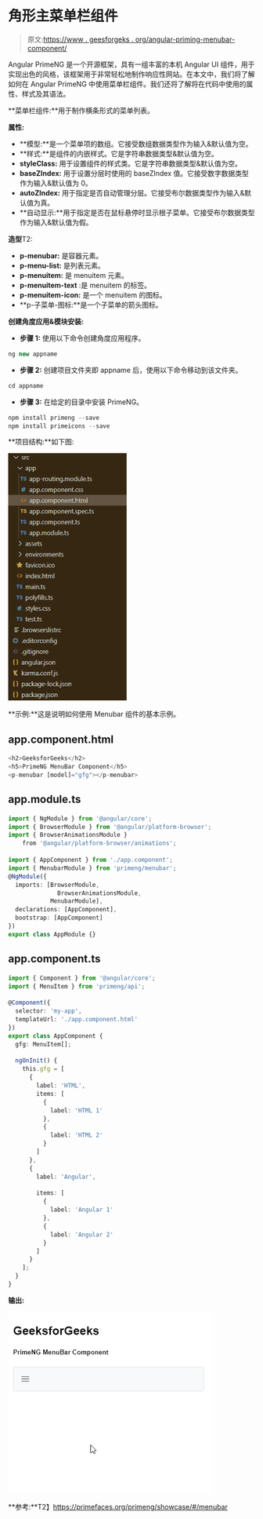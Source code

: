 # 角形主菜单栏组件

> 原文:[https://www . geesforgeks . org/angular-priming-menubar-component/](https://www.geeksforgeeks.org/angular-primeng-menubar-component/)

Angular PrimeNG 是一个开源框架，具有一组丰富的本机 Angular UI 组件，用于实现出色的风格，该框架用于非常轻松地制作响应性网站。在本文中，我们将了解如何在 Angular PrimeNG 中使用菜单栏组件。我们还将了解将在代码中使用的属性、样式及其语法。

**菜单栏组件:**用于制作横条形式的菜单列表。

**属性:**

*   **模型:**是一个菜单项的数组。它接受数组数据类型作为输入&默认值为空。
*   **样式:**是组件的内嵌样式。它是字符串数据类型&默认值为空。
*   **styleClass:** 用于设置组件的样式类。它是字符串数据类型&默认值为空。
*   **baseZIndex:** 用于设置分层时使用的 baseZIndex 值。它接受数字数据类型作为输入&默认值为 0。
*   **autoZIndex:** 用于指定是否自动管理分层。它接受布尔数据类型作为输入&默认值为真。
*   **自动显示:**用于指定是否在鼠标悬停时显示根子菜单。它接受布尔数据类型作为输入&默认值为假。

**造型**T2:

*   **p-menubar:** 是容器元素。
*   **p-menu-list:** 是列表元素。
*   **p-menuitem:** 是 menuitem 元素。
*   **p-menuitem-text** :是 menuitem 的标签。
*   **p-menuitem-icon:** 是一个 menuitem 的图标。
*   **p-子菜单-图标:**是一个子菜单的箭头图标。

**创建角度应用&模块安装:**

*   **步骤 1:** 使用以下命令创建角度应用程序。

```ts
ng new appname
```

*   **步骤 2:** 创建项目文件夹即 appname 后，使用以下命令移动到该文件夹。

```ts
cd appname
```

*   **步骤 3:** 在给定的目录中安装 PrimeNG。

```ts
npm install primeng --save
npm install primeicons --save
```

**项目结构:**如下图:

![](img/6e2ac1499ceea2e58d3439c1f9f0d39a.png)

**示例:**这是说明如何使用 Menubar 组件的基本示例。

## app.component.html

```ts
<h2>GeeksforGeeks</h2>
<h5>PrimeNG MenuBar Component</h5>
<p-menubar [model]="gfg"></p-menubar>
```

## app.module.ts

```ts
import { NgModule } from '@angular/core';
import { BrowserModule } from '@angular/platform-browser';
import { BrowserAnimationsModule } 
    from '@angular/platform-browser/animations';

import { AppComponent } from './app.component';
import { MenubarModule } from 'primeng/menubar';
@NgModule({
  imports: [BrowserModule, 
              BrowserAnimationsModule, 
            MenubarModule],
  declarations: [AppComponent],
  bootstrap: [AppComponent]
})
export class AppModule {}
```

## app.component.ts

```ts
import { Component } from '@angular/core';
import { MenuItem } from 'primeng/api';

@Component({
  selector: 'my-app',
  templateUrl: './app.component.html'
})
export class AppComponent {
  gfg: MenuItem[];

  ngOnInit() {
    this.gfg = [
      {
        label: 'HTML',
        items: [
          {
            label: 'HTML 1'
          },
          {
            label: 'HTML 2'
          }
        ]
      },
      {
        label: 'Angular',

        items: [
          {
            label: 'Angular 1'
          },
          {
            label: 'Angular 2'
          }
        ]
      }
    ];
  }
}
```

**输出:**

![](img/4ebc394860cf7069169adb277f895bf8.png)

**参考:**T2】https://primefaces.org/primeng/showcase/#/menubar